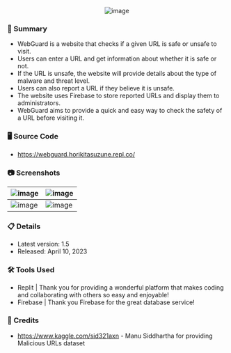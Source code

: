 <p align="center">
  <img src="https://user-images.githubusercontent.com/80136683/230913403-168d5fde-e8b8-4c25-92dd-eb2fc024b94e.png" alt="image">
</p>

### 📝 Summary
- WebGuard is a website that checks if a given URL is safe or unsafe to visit.
- Users can enter a URL and get information about whether it is safe or not.
- If the URL is unsafe, the website will provide details about the type of malware and threat level.
- Users can also report a URL if they believe it is unsafe.
- The website uses Firebase to store reported URLs and display them to administrators.
- WebGuard aims to provide a quick and easy way to check the safety of a URL before visiting it.
### 🖥️ Source Code
- https://webguard.horikitasuzune.repl.co/
### 📷 Screenshots
| ![image](https://github.com/HorikitaSuzuneTsundere/WebGuard2.0/assets/80136683/ca36b967-7139-45a9-9824-a7107a0c6d4b) | ![image](https://github.com/HorikitaSuzuneTsundere/WebGuard2.0/assets/80136683/a4f9dd56-a9e6-4107-aad1-c59585751548) |
--- | ---
| ![image](https://github.com/HorikitaSuzuneTsundere/WebGuard2.0/assets/80136683/b8feeba2-7783-4c7d-9157-f265ba762f14) | ![image](https://github.com/HorikitaSuzuneTsundere/WebGuard2.0/assets/80136683/a36f6147-4796-4c04-989c-f9500675aeec) |

### 📋 Details
- Latest version: 1.5
- Released: April 10, 2023
### 🛠️ Tools Used
- Replit | Thank you for providing a wonderful platform that makes coding and collaborating with others so easy and enjoyable!
- Firebase | Thank you Firebase for the great database service!
### 🙏 Credits
- https://www.kaggle.com/sid321axn - Manu Siddhartha for providing Malicious URLs dataset
